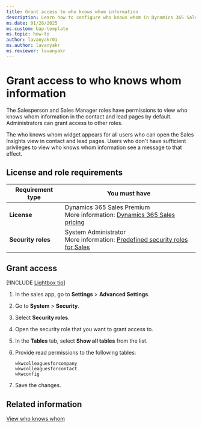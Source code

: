 ```yaml
---
title: Grant access to who knows whom information
description: Learn how to configure who knows whom in Dynamics 365 Sales to help sellers quickly identify colleagues who can introduce them to leads or contacts.
ms.date: 01/28/2025
ms.custom: bap-template
ms.topic: how-to
author: lavanyakr01
ms.author: lavanyakr
ms.reviewer: lavanyakr
---
```


# Grant access to who knows whom information

The Salesperson and Sales Manager roles have permissions to view who knows whom information in the contact and lead pages by default. Administrators can grant access to other roles.  

The who knows whom widget appears for all users who can open the Sales Insights view in contact and lead pages. Users who don't have sufficient privileges to view who knows whom information see a message to that effect.  

## License and role requirements

| Requirement type | You must have |
|-----------------------|---------|
| **License** | Dynamics 365 Sales Premium <br>More information: [Dynamics 365 Sales pricing](https://dynamics.microsoft.com/sales/pricing/) |
| **Security roles** | System Administrator<br>More information: [Predefined security roles for Sales](security-roles-for-sales.md)|

## Grant access

[!INCLUDE [Lightbox tip](~/../shared-content/shared/lightbox-tip.md)]

1. In the sales app, go to **Settings** > **Advanced Settings**.
1. Go to **System** > **Security**.
1. Select **Security roles**.
1. Open the security role that you want to grant access to.
1. In the **Tables** tab, select **Show all tables** from the list. 
1. Provide read permissions to the following tables:

   ```wkwcolleaguesforcompany```  
   ```wkwcolleaguesforcontact```  
   ```wkwconfig``` 

1. Save the changes.

## Related information

[View who knows whom](who-knows-whom.md#view-who-knows-whom)

